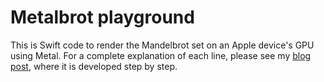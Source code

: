 # Metalbrot playground

This is Swift code to render the Mandelbrot set on an Apple device's GPU using Metal. For a complete explanation of each line, please see my [blog post](https://toddthomas.space/2020-12-14-render-the-mandelbrot-set-in-higher-resolution.md), where it is developed step by step.
